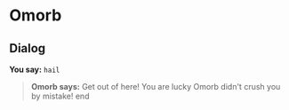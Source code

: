 # Omorb
## Dialog

**You say:** `hail`



>**Omorb says:** Get out of here!  You are lucky Omorb didn't crush you by mistake!
end